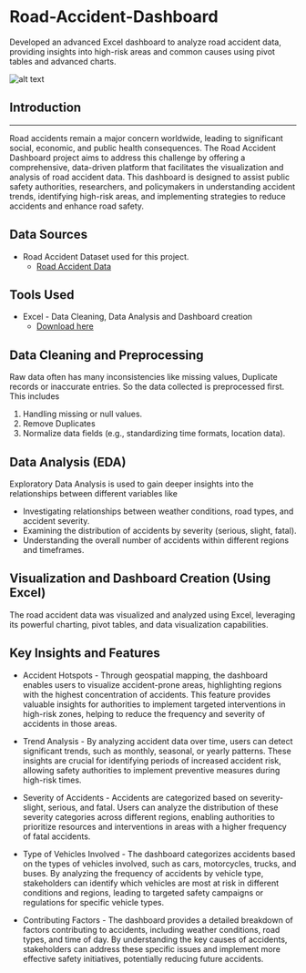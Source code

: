 # Road-Accident-Dashboard
Developed an advanced Excel dashboard to analyze road accident data, providing insights into high-risk areas and common causes using pivot tables and advanced charts.

![alt text](https://github.com/VeluriAnvika/Road-Accident-Dashboard/blob/main/Road_Accident_dashboard.png)

## Introduction
---

Road accidents remain a major concern worldwide, leading to significant social, economic, and public health consequences. The Road Accident Dashboard project aims to address this challenge by offering a comprehensive, data-driven platform that facilitates the visualization and analysis of road accident data. This dashboard is designed to assist public safety authorities, researchers, and policymakers in understanding accident trends, identifying high-risk areas, and implementing strategies to reduce accidents and enhance road safety.

## Data Sources

- Road Accident Dataset used for this project.
  - [Road Accident Data](https://www.kaggle.com/datasets/devansodariya/road-accident-united-kingdom-uk-dataset)
 
## Tools Used
- Excel - Data Cleaning, Data Analysis and Dashboard creation
  - [Download here](https://microsoft.com)

## Data Cleaning and Preprocessing

Raw data often has many inconsistencies like missing values, Duplicate records or inaccurate entries. So the data collected is preprocessed first. This includes

1. Handling missing or null values.
2. Remove Duplicates
3. Normalize data fields (e.g., standardizing time formats, location data).

## Data Analysis (EDA)

Exploratory Data Analysis is used to gain deeper insights into the relationships between different variables like

- Investigating relationships between weather conditions, road types, and accident severity.
- Examining the distribution of accidents by severity (serious, slight, fatal).
- Understanding the overall number of accidents within different regions and timeframes.

## Visualization and Dashboard Creation (Using Excel)

The road accident data was visualized and analyzed using Excel, leveraging its powerful charting, pivot tables, and data visualization capabilities.

## Key Insights and Features

- Accident Hotspots - Through geospatial mapping, the dashboard enables users to visualize accident-prone areas, highlighting regions with the highest concentration of accidents. This feature provides valuable insights for authorities to implement targeted interventions in high-risk zones, helping to reduce the frequency and severity of accidents in those areas.

- Trend Analysis - By analyzing accident data over time, users can detect significant trends, such as monthly, seasonal, or yearly patterns. These insights are crucial for identifying periods of increased accident risk, allowing safety authorities to implement preventive measures during high-risk times.

- Severity of Accidents - Accidents are categorized based on severity- slight, serious, and fatal. Users can analyze the distribution of these severity categories across different regions, enabling authorities to prioritize resources and interventions in areas with a higher frequency of fatal accidents.

- Type of Vehicles Involved - The dashboard categorizes accidents based on the types of vehicles involved, such as cars, motorcycles, trucks, and buses. By analyzing the frequency of accidents by vehicle type, stakeholders can identify which vehicles are most at risk in different conditions and regions, leading to targeted safety campaigns or regulations for specific vehicle types.

- Contributing Factors - The dashboard provides a detailed breakdown of factors contributing to accidents, including weather conditions, road types, and time of day. By understanding the key causes of accidents, stakeholders can address these specific issues and implement more effective safety initiatives, potentially reducing future accidents.
